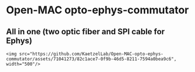 # Open-MAC opto-ephys-commutator

## All in one (two optic fiber and SPI cable for Ephys)
<p align="Left">
    
    <img src="https://github.com/KaetzelLab/Open-MAC-opto-ephys-commutator/assets/71041273/82c1ace7-0f9b-46d5-8211-7594a0bea9c6", width="500"/>
</p>

